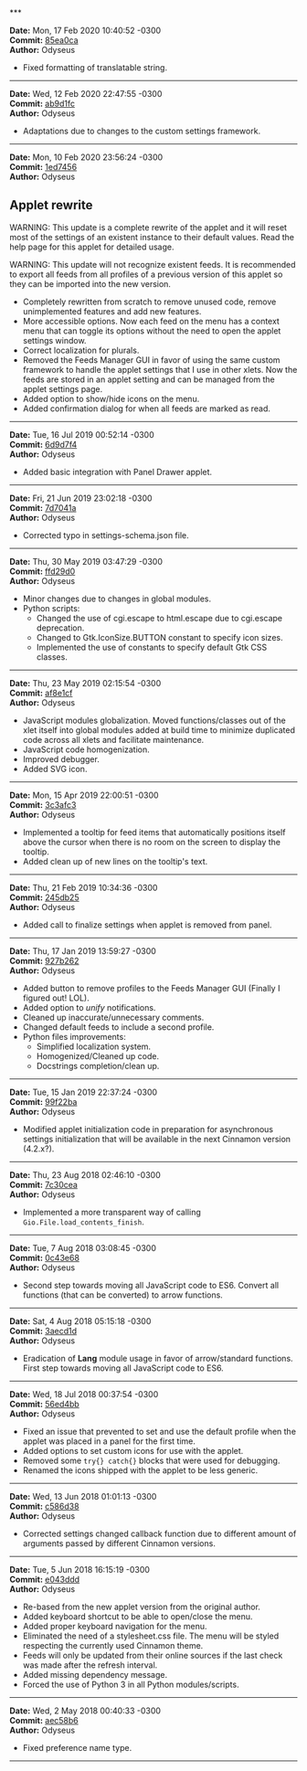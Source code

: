 <br/>
<br/>
***

**Date:** Mon, 17 Feb 2020 10:40:52 -0300<br/>
**Commit:** [85ea0ca](https://gitlab.com/Odyseus/CinnamonTools/commit/85ea0ca)<br/>
**Author:** Odyseus<br/>

- Fixed formatting of translatable string.

***

**Date:** Wed, 12 Feb 2020 22:47:55 -0300<br/>
**Commit:** [ab9d1fc](https://gitlab.com/Odyseus/CinnamonTools/commit/ab9d1fc)<br/>
**Author:** Odyseus<br/>

- Adaptations due to changes to the custom settings framework.

***

**Date:** Mon, 10 Feb 2020 23:56:24 -0300<br/>
**Commit:** [1ed7456](https://gitlab.com/Odyseus/CinnamonTools/commit/1ed7456)<br/>
**Author:** Odyseus<br/>

Applet rewrite
--------------

WARNING: This update is a complete rewrite of the applet and it will reset most of the settings of an existent instance to their default values. Read the help page for this applet for detailed usage.

WARNING: This update will not recognize existent feeds. It is recommended to export all feeds from all profiles of a previous version of this applet so they can be imported into the new version.

- Completely rewritten from scratch to remove unused code, remove unimplemented features and add new features.
- More accessible options. Now each feed on the menu has a context menu that can toggle its options without the need to open the applet settings window.
- Correct localization for plurals.
- Removed the Feeds Manager GUI in favor of using the same custom framework to handle the applet settings that I use in other xlets. Now the feeds are stored in an applet setting and can be managed from the applet settings page.
- Added option to show/hide icons on the menu.
- Added confirmation dialog for when all feeds are marked as read.

***

**Date:** Tue, 16 Jul 2019 00:52:14 -0300<br/>
**Commit:** [6d9d7f4](https://gitlab.com/Odyseus/CinnamonTools/commit/6d9d7f4)<br/>
**Author:** Odyseus<br/>

- Added basic integration with Panel Drawer applet.

***

**Date:** Fri, 21 Jun 2019 23:02:18 -0300<br/>
**Commit:** [7d7041a](https://gitlab.com/Odyseus/CinnamonTools/commit/7d7041a)<br/>
**Author:** Odyseus<br/>

- Corrected typo in settings-schema.json file.

***

**Date:** Thu, 30 May 2019 03:47:29 -0300<br/>
**Commit:** [ffd29d0](https://gitlab.com/Odyseus/CinnamonTools/commit/ffd29d0)<br/>
**Author:** Odyseus<br/>

- Minor changes due to changes in global modules.
- Python scripts:
    - Changed the use of cgi.escape to html.escape due to cgi.escape deprecation.
    - Changed to Gtk.IconSize.BUTTON constant to specify icon sizes.
    - Implemented the use of constants to specify default Gtk CSS classes.

***

**Date:** Thu, 23 May 2019 02:15:54 -0300<br/>
**Commit:** [af8e1cf](https://gitlab.com/Odyseus/CinnamonTools/commit/af8e1cf)<br/>
**Author:** Odyseus<br/>

- JavaScript modules globalization. Moved functions/classes out of the xlet itself into global modules added at build time to minimize duplicated code across all xlets and facilitate maintenance.
- JavaScript code homogenization.
- Improved debugger.
- Added SVG icon.

***

**Date:** Mon, 15 Apr 2019 22:00:51 -0300<br/>
**Commit:** [3c3afc3](https://gitlab.com/Odyseus/CinnamonTools/commit/3c3afc3)<br/>
**Author:** Odyseus<br/>

- Implemented a tooltip for feed items that automatically positions itself above the cursor when there is no room on the screen to display the tooltip.
- Added clean up of new lines on the tooltip's text.

***

**Date:** Thu, 21 Feb 2019 10:34:36 -0300<br/>
**Commit:** [245db25](https://gitlab.com/Odyseus/CinnamonTools/commit/245db25)<br/>
**Author:** Odyseus<br/>

- Added call to finalize settings when applet is removed from panel.

***

**Date:** Thu, 17 Jan 2019 13:59:27 -0300<br/>
**Commit:** [927b262](https://gitlab.com/Odyseus/CinnamonTools/commit/927b262)<br/>
**Author:** Odyseus<br/>

- Added button to remove profiles to the Feeds Manager GUI (Finally I figured out! LOL).
- Added option to *unify* notifications.
- Cleaned up inaccurate/unnecessary comments.
- Changed default feeds to include a second profile.
- Python files improvements:
    - Simplified localization system.
    - Homogenized/Cleaned up code.
    - Docstrings completion/clean up.

***

**Date:** Tue, 15 Jan 2019 22:37:24 -0300<br/>
**Commit:** [99f22ba](https://gitlab.com/Odyseus/CinnamonTools/commit/99f22ba)<br/>
**Author:** Odyseus<br/>

- Modified applet initialization code in preparation for asynchronous settings initialization that will be available in the next Cinnamon version (4.2.x?).

***

**Date:** Thu, 23 Aug 2018 02:46:10 -0300<br/>
**Commit:** [7c30cea](https://gitlab.com/Odyseus/CinnamonTools/commit/7c30cea)<br/>
**Author:** Odyseus<br/>

- Implemented a more transparent way of calling `Gio.File.load_contents_finish`.

***

**Date:** Tue, 7 Aug 2018 03:08:45 -0300<br/>
**Commit:** [0c43e68](https://gitlab.com/Odyseus/CinnamonTools/commit/0c43e68)<br/>
**Author:** Odyseus<br/>

- Second step towards moving all JavaScript code to ES6. Convert all functions (that can be converted) to arrow functions.

***

**Date:** Sat, 4 Aug 2018 05:15:18 -0300<br/>
**Commit:** [3aecd1d](https://gitlab.com/Odyseus/CinnamonTools/commit/3aecd1d)<br/>
**Author:** Odyseus<br/>

- Eradication of **Lang** module usage in favor of arrow/standard functions. First step towards moving all JavaScript code to ES6.

***

**Date:** Wed, 18 Jul 2018 00:37:54 -0300<br/>
**Commit:** [56ed4bb](https://gitlab.com/Odyseus/CinnamonTools/commit/56ed4bb)<br/>
**Author:** Odyseus<br/>

- Fixed an issue that prevented to set and use the default profile when the applet was placed in a panel for the first time.
- Added options to set custom icons for use with the applet.
- Removed some `try{} catch{}` blocks that were used for debugging.
- Renamed the icons shipped with the applet to be less generic.

***

**Date:** Wed, 13 Jun 2018 01:01:13 -0300<br/>
**Commit:** [c586d38](https://gitlab.com/Odyseus/CinnamonTools/commit/c586d38)<br/>
**Author:** Odyseus<br/>

- Corrected settings changed callback function due to different amount of arguments passed by different Cinnamon versions.

***

**Date:** Tue, 5 Jun 2018 16:15:19 -0300<br/>
**Commit:** [e043ddd](https://gitlab.com/Odyseus/CinnamonTools/commit/e043ddd)<br/>
**Author:** Odyseus<br/>

- Re-based from the new applet version from the original author.
- Added keyboard shortcut to be able to open/close the menu.
- Added proper keyboard navigation for the menu.
- Eliminated the need of a stylesheet.css file. The menu will be styled respecting the currently used Cinnamon theme.
- Feeds will only be updated from their online sources if the last check was made after the refresh interval.
- Added missing dependency message.
- Forced the use of Python 3 in all Python modules/scripts.

***

**Date:** Wed, 2 May 2018 00:40:33 -0300<br/>
**Commit:** [aec58b6](https://gitlab.com/Odyseus/CinnamonTools/commit/aec58b6)<br/>
**Author:** Odyseus<br/>

- Fixed preference name type.

***
